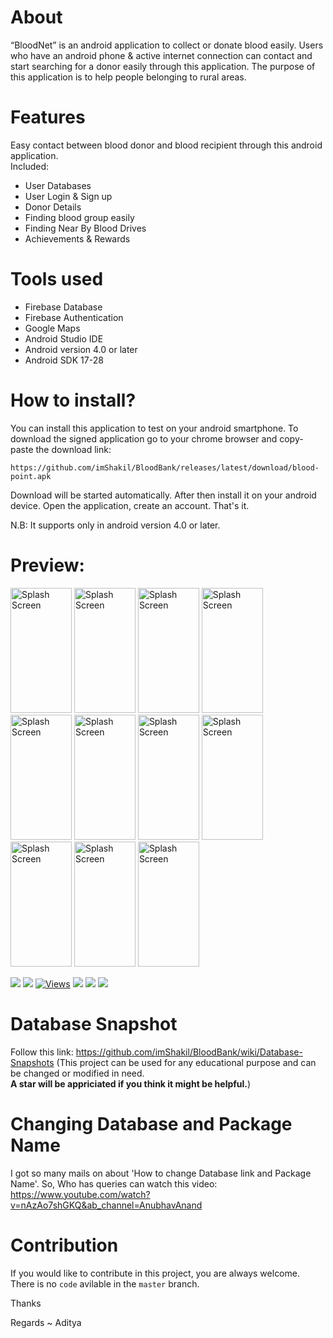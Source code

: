 # About
“BloodNet” is an android application to collect or donate blood easily. Users who have an android phone & active internet connection can contact and start searching for a donor easily through this application. The purpose of this application is to help people belonging to rural areas.

# Features
Easy contact between blood donor and blood recipient through this android application.<br>
Included:
- User Databases
- User Login & Sign up
- Donor Details
- Finding blood group easily
- Finding Near By Blood Drives
- Achievements & Rewards
       
# Tools used
- Firebase Database
- Firebase Authentication
- Google Maps 
- Android Studio IDE
- Android version 4.0 or later
- Android SDK 17-28
  
# How to install?

You can install this application to test on your android smartphone. To download the signed application go to your chrome browser and copy-paste the download link:

```
https://github.com/imShakil/BloodBank/releases/latest/download/blood-point.apk
```

Download will be started automatically. After then install it on your android device.
Open the application, create an account. That's it.

N.B: It supports only in android version 4.0 or later.

# Preview:
<img src="https://github.com/adityaa-jadhav/blood-net-app/blob/master/img1.png" alt="Splash Screen" width="98" height="200" /> <img                               
src="https://github.com/adityaa-jadhav/blood-net-app/blob/master/img2.png" alt="Splash Screen" width="98" height="200" /> <img
src="https://github.com/adityaa-jadhav/blood-net-app/blob/master/img3.png" alt="Splash Screen" width="98" height="200" /> <img                                     src="https://github.com/adityaa-jadhav/blood-net-app/blob/master/img4.png" alt="Splash Screen" width="98" height="200" /> <img                                     src="https://github.com/adityaa-jadhav/blood-net-app/blob/master/img5.png" alt="Splash Screen" width="98" height="200" /> <img                                     src="https://github.com/adityaa-jadhav/blood-net-app/blob/master/img6.png" alt="Splash Screen" width="98" height="200" /> <img                                     src="https://github.com/adityaa-jadhav/blood-net-app/blob/master/img7.png" alt="Splash Screen" width="98" height="200" /> <img                                     src="https://github.com/adityaa-jadhav/blood-net-app/blob/master/img8.png" alt="Splash Screen" width="98" height="200" /> <img                                     src="https://github.com/adityaa-jadhav/blood-net-app/blob/master/img9.png" alt="Splash Screen" width="98" height="200" /> <img                                     src="https://github.com/adityaa-jadhav/blood-net-app/blob/master/img10.png" alt="Splash Screen" width="98" height="200" /> <img                                    src="https://github.com/adityaa-jadhav/blood-net-app/blob/master/img11.png" alt="Splash Screen" width="98" height="200" />                                



![](https://img.shields.io/github/stars/imshakil/BloodBank.svg)
![](https://img.shields.io/github/forks/imshakil/BloodBank.svg)
[![Views](https://hits.dwyl.com/imshakil/BloodBank.svg?style=flat-square&show=unique)](http://hits.dwyl.com/imshakil/BloodBank)
![](https://img.shields.io/github/tag/imshakil/BloodBank.svg) 
![](https://img.shields.io/github/v/release/imshakil/BloodBank.svg) 
![](https://img.shields.io/github/issues/imshakil/BloodBank.svg)

# Database Snapshot
Follow this link: https://github.com/imShakil/BloodBank/wiki/Database-Snapshots
(This project can be used for any educational purpose and can be changed or modified in need.<br><b> A star will be appriciated if you think it might be helpful.</b>)<br>

# Changing Database and Package Name
I got so many mails on about 'How to change Database link and Package Name'. So, Who has queries can watch this video: https://www.youtube.com/watch?v=nAzAo7shGKQ&ab_channel=AnubhavAnand


# Contribution

If you would like to contribute in this project, you are always welcome. There is no `code` avilable in the `master` branch.


Thanks

Regards ~ Aditya




